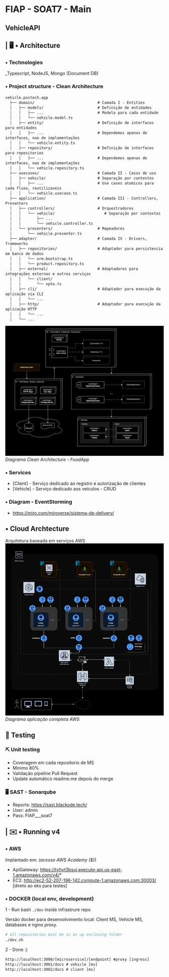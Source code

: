 # FIAP - SOAT7 - Main
## VehicleAPI

## | 🖥️ • Architecture
### • Technologies
_Typescript, NodeJS, Mongo (Document DB)
### • Project structure - Clean Architecture
```
vehicle.postech.app
  ├── domain/                            # Camada I - Entities
  │   ├── models/                        # Definição de entidades
  │   │   ├── ...                        # Modelo para cada entidade
  │   │   └── vehicle.model.ts
  │   ├── entity/                        # Definição de interfaces para entidades
  │   │   ├── ...                        # Dependemos apenas de interfaces, nao de implementações
  │   │   └── vehicle.entity.ts
  │   ├── repository/                    # Definição de interfaces para repositories
  │   │   ├── ...                        # Dependemos apenas de interfaces, nao de implementações
  │   │   └── vehicle.repository.ts
  ├── usecases/                          # Camada II - Casos de uso
  │   ├── vehicle/                       # Separação por contextos 
  │   │   ├── ...                        # Use cases atomicos para cada fluxo, reutilizaveis
  │   │   └── vehicle.usecase.ts
  ├── application/                       # Camada III - Controllers, Presenters
  │   ├── controllers/                   # Orquestradores
  │   │   └── vehicle/                      # Separação por contextos 
  │   │       ├── ...
  │   │       └── vehicle.controller.ts
  │   └── presenters/                    # Mapeadores
  │       └── vehicle.presenter.ts          
  ├── adapter/                           # Camada IV - Drivers, frameworks
  │   ├── repositories/                  # Adaptador para persistencia em banco de dados
  │   │   └── orm.bootstrap.ts           
  │   │   └── product.repository.ts      
  │   ├── external/                      # Adaptadores para integrações externas e outros serviços
  │   │   └── client/
  │   │       └── xpto.ts      
  │   ├── cli/                           # Adaptador para execução da aplicação via CLI
  │   │   └── ...
  │   ├── http/                          # Adaptador para execução da aplicação HTTP
  │   │   └── ...
  │   └── ...
```

![Diagrama Clean Architecture - FoodApp](docs/app.drawio.png)
_Diagrama Clean Architecture - FoodApp_

### • Services
- [Client] - Serviço dedicado ao registro e autorização de clientes
- [Vehicle] - Serviço dedicado aos veículos - CRUD

### • Diagram - EventStorming
- https://miro.com/miroverse/sistema-de-delivery/

## • Cloud Archtecture
Arquitetura baseada em serviços AWS
![Diagrama aplicação completa AWS - FoodApp](docs/kubernetes.drawio.png)
_Diagrama aplicação completa AWS_


## 🧪 Testing
### ⛏️ Unit testing
- Coveragem em cada repositorio de MS
- Minimo 80%
- Validação pipeline Pull Request
- Update automático readme.me depois do merge

### 🖥️ SAST - Sonarqube
- Reports: https://sast.blackode.tech/
- User: admin
- Pass: FIAP___soat7

## | ✉️ • Running v4
### • AWS
Implantado em: _(acesso AWS Academy ($))_
- ApiGateway: https://tyhvt3bsuj.execute-api.us-east-1.amazonaws.com/v4/*
- EC2: http://ec2-52-207-196-142.compute-1.amazonaws.com:30003/ [direto ao eks para testes]

### • DOCKER (local env, development)
1 - Run bash `./dev` inside infrastrure repo

Versão docker para desenvolvimento local:
Client MS, Vehicle MS, databases e nginx proxy.
```sh
# all repositories must be in an up enclosing folder
./dev.sh
```
2 - Done :)
```
http://localhost:3000/[microservice]/[endpoint] #proxy [ingress]
http://localhost:3001/docs # vehicle [ms]
http://localhost:3002/docs # client [ms]
```
